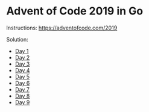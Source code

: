 # Advent of Code 2019 in Go

Instructions: https://adventofcode.com/2019

Solution:
- [Day 1](1/main.go)
- [Day 2](2/main.go)
- [Day 3](3/main.go)
- [Day 4](4/main.go)
- [Day 5](5/main.go)
- [Day 6](6/main.go)
- [Day 7](7/main.go)
- [Day 8](8/main.go)
- [Day 9](9/main.go)